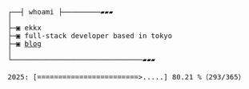 <pre>
┌──┤ whoami ├─────────▰▰▰
│
├─▣ ekkx
├─▣ full-stack developer based in tokyo
├─▣ <a href="https://xtrz.cc">blog</a>
│
└───────────────────────────────▰▰▰

2025: [========================>.....] 80.21 %（293/365）
</pre>
